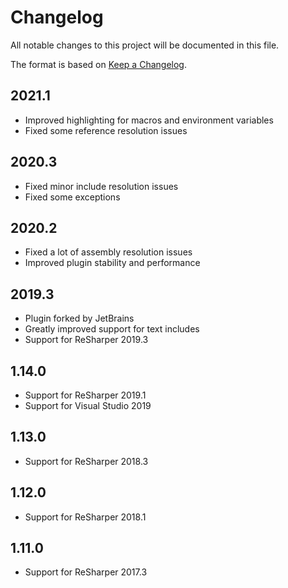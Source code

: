 # Changelog
All notable changes to this project will be documented in this file.

The format is based on [Keep a Changelog](http://keepachangelog.com/en/1.0.0/).

## 2021.1
- Improved highlighting for macros and environment variables
- Fixed some reference resolution issues

## 2020.3
- Fixed minor include resolution issues
- Fixed some exceptions

## 2020.2
- Fixed a lot of assembly resolution issues
- Improved plugin stability and performance

## 2019.3
- Plugin forked by JetBrains
- Greatly improved support for text includes
- Support for ReSharper 2019.3

## 1.14.0
- Support for ReSharper 2019.1
- Support for Visual Studio 2019

## 1.13.0
- Support for ReSharper 2018.3

## 1.12.0
- Support for ReSharper 2018.1

## 1.11.0
- Support for ReSharper 2017.3
